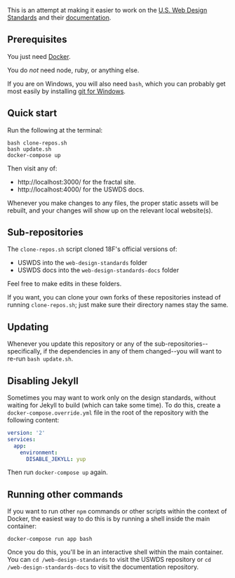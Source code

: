 This is an attempt at making it easier to work on the
[U.S. Web Design Standards][] and their [documentation][].

## Prerequisites

You just need [Docker][].

You do *not* need node, ruby, or anything else.

If you are on Windows, you will also need `bash`, which you can probably
get most easily by installing [git for Windows][].

## Quick start

Run the following at the terminal:

```
bash clone-repos.sh
bash update.sh
docker-compose up
```

Then visit any of:

  * http://localhost:3000/ for the fractal site.
  * http://localhost:4000/ for the USWDS docs.

Whenever you make changes to any files, the proper static assets
will be rebuilt, and your changes will show up on the relevant local
website(s).

## Sub-repositories

The `clone-repos.sh` script cloned 18F's official versions of:

  * USWDS into the `web-design-standards` folder
  * USWDS docs into the `web-design-standards-docs` folder

Feel free to make edits in these folders.

If you want, you can clone your own forks of these repositories
instead of running `clone-repos.sh`; just make sure their directory
names stay the same.

## Updating

Whenever you update this repository or any of the
sub-repositories--specifically, if the dependencies in any of them
changed--you will want to re-run `bash update.sh`.

## Disabling Jekyll

Sometimes you may want to work only on the design standards, without
waiting for Jekyll to build (which can take some time). To do this,
create a `docker-compose.override.yml` file in the root of the
repository with the following content:

```yaml
version: '2'
services:
  app:
    environment:
      DISABLE_JEKYLL: yup
```

Then run `docker-compose up` again.

## Running other commands

If you want to run other `npm` commands or other scripts within
the context of Docker, the easiest way to do this is by running a
shell inside the main container:

```
docker-compose run app bash
```

Once you do this, you'll be in an interactive shell within the main
container. You can `cd /web-design-standards` to visit the USWDS repository
or `cd /web-design-standards-docs` to visit the documentation repository.

[Docker]: https://www.docker.com/community-edition
[git for Windows]: https://git-for-windows.github.io/
[U.S. Web Design Standards]: https://github.com/18F/web-design-standards
[documentation]: https://github.com/18F/web-design-standards-docs
